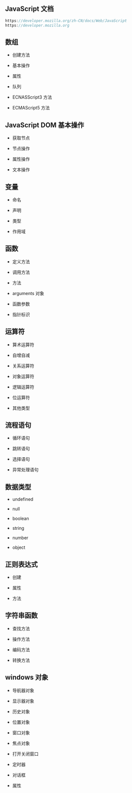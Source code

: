 ## JavaScript 文档

```js
https://developer.mozilla.org/zh-CN/docs/Web/JavaScript
https://developer.mozilla.org
```







## 数组

* 创建方法

* 基本操作 

* 属性

* 队列

* ECNASScript3 方法

* ECMAScript5 方法

## JavaScript DOM 基本操作

* 获取节点 

* 节点操作

* 属性操作

* 文本操作

## 变量

* 命名

* 声明

* 类型

* 作用域

## 函数

* 定义方法

* 调用方法

* 方法

* arguments 对象

* 函数参数

* 指针标识

## 运算符

* 算术运算符

* 自增自减

* 关系运算符

* 对象运算符

* 逻辑运算符

* 位运算符

* 其他类型

## 流程语句

* 循环语句

* 跳转语句

* 选择语句

* 异常处理语句

## 数据类型   

* undefined

* null

* boolean

* string

* number

* object

## 正则表达式

* 创建

* 属性

* 方法

## 字符串函数

* 查找方法

* 操作方法

* 编码方法

* 转换方法

## windows 对象

* 导航器对象

* 显示器对象

* 历史对象

* 位置对象

* 窗口对象

* 焦点对象

* 打开关闭窗口

* 定时器

* 对话框

* 属性
